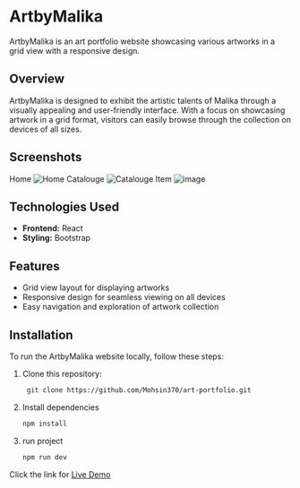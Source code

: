 
# ArtbyMalika

ArtbyMalika is an art portfolio website showcasing various artworks in a grid view with a responsive design.

## Overview

ArtbyMalika is designed to exhibit the artistic talents of Malika through a visually appealing and user-friendly interface. With a focus on showcasing artwork in a grid format, visitors can easily browse through the collection on devices of all sizes.


## Screenshots
Home
![Home](https://github.com/Mohsin370/art-portfolio/assets/62910365/fdc7e76d-1303-4879-8d21-87d705ab8bed)
Catalouge
![Catalouge](https://github.com/Mohsin370/art-portfolio/assets/62910365/57ea7506-2063-4a32-9878-5086746e6c40)
Item
![image](https://github.com/Mohsin370/art-portfolio/assets/62910365/bb63e399-61da-43df-9fe5-c6420ca572ca)


## Technologies Used

- **Frontend:** React
- **Styling:** Bootstrap

## Features

- Grid view layout for displaying artworks
- Responsive design for seamless viewing on all devices
- Easy navigation and exploration of artwork collection

## Installation

To run the ArtbyMalika website locally, follow these steps:

1. Clone this repository:

   ```bash
    git clone https://github.com/Mohsin370/art-portfolio.git

2. Install dependencies
   ```bash
   npm install
3. run project
   ```bash
   npm run dev

Click the link for <a target="_blank" href="https://www.artbymalika.com">Live Demo</a>
